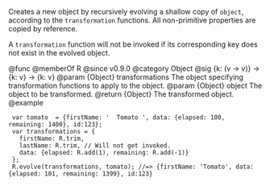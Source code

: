 Creates a new object by recursively evolving a shallow copy of `object`,
according to the `transformation` functions. All non-primitive properties
are copied by reference.

A `transformation` function will not be invoked if its corresponding key
does not exist in the evolved object.

@func
@memberOf R
@since v0.9.0
@category Object
@sig {k: (v -> v)} -> {k: v} -> {k: v}
@param {Object} transformations The object specifying transformation functions to apply
       to the object.
@param {Object} object The object to be transformed.
@return {Object} The transformed object.
@example

     var tomato  = {firstName: '  Tomato ', data: {elapsed: 100, remaining: 1400}, id:123};
     var transformations = {
       firstName: R.trim,
       lastName: R.trim, // Will not get invoked.
       data: {elapsed: R.add(1), remaining: R.add(-1)}
     };
     R.evolve(transformations, tomato); //=> {firstName: 'Tomato', data: {elapsed: 101, remaining: 1399}, id:123}

